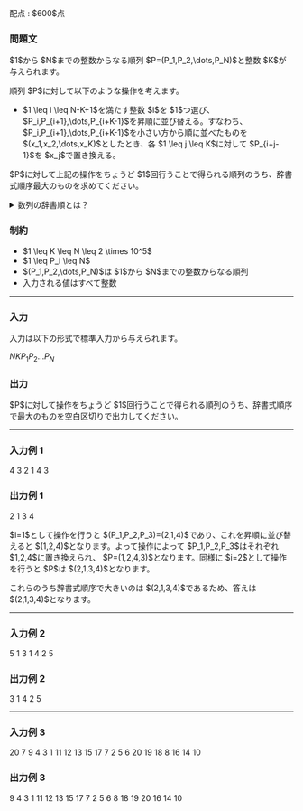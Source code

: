
<div>

<span>

<span>

<p>
配点 : $600$点
</p>

<div>

<section>

### **問題文**

<p>
$1$から $N$までの整数からなる順列 $P=(P_1,P_2,\dots,P_N)$と整数 $K$が与えられます。
</p>

<p>
順列 $P$に対して以下のような操作を考えます。
</p>

<ul>

<li>
$1 \leq i \leq N-K+1$を満たす整数 $i$を $1$つ選び、 $P_i,P_{i+1},\dots,P_{i+K-1}$を昇順に並び替える。すなわち、$P_i,P_{i+1},\dots,P_{i+K-1}$を小さい方から順に並べたものを $(x_1,x_2,\dots,x_K)$としたとき、各 $1 \leq j \leq K$に対して $P_{i+j-1}$を $x_j$で置き換える。
</li>

</ul>

<p>
$P$に対して上記の操作をちょうど $1$回行うことで得られる順列のうち、辞書式順序最大のものを求めてください。
</p>

<details>

<summary>
数列の辞書順とは？
</summary>

<p>
数列 $S = (S_1,S_2,\ldots,S_{|S|})$が数列 $T = (T_1,T_2,\ldots,T_{|T|})$より
<strong>
辞書順で小さい
</strong>
とは、下記の 1. と 2. のどちらかが成り立つことを言います。
ここで、$|S|, |T|$はそれぞれ $S, T$の長さを表します。
</p>

<ol>

<li>
$|S| \lt |T|$かつ $(S_1,S_2,\ldots,S_{|S|}) = (T_1,T_2,\ldots,T_{|S|})$。 
</li>

<li>
ある整数 $1 \leq i \leq \min\lbrace |S|, |T| \rbrace$が存在して、下記の $2$つがともに成り立つ。

<ul>

<li>
$(S_1,S_2,\ldots,S_{i-1}) = (T_1,T_2,\ldots,T_{i-1})$
</li>

<li>
$S_i$が $T_i$より（数として）小さい。
</li>

</ul>

</li>

</ol>

</details>

</section>

</div>

<div>

<section>

### **制約**

<ul>

<li>
$1 \leq K \leq N \leq 2 \times 10^5$
</li>

<li>
$1 \leq P_i \leq N$
</li>

<li>
$(P_1,P_2,\dots,P_N)$は $1$から $N$までの整数からなる順列
</li>

<li>
入力される値はすべて整数
</li>

</ul>

</section>

</div>

---

<div>

<div>

<section>

### **入力**

<p>
入力は以下の形式で標準入力から与えられます。
</p>

<div>

$N$$K$$P_1$$P_2$$\dots$$P_N$
</div>

</section>

</div>

<div>

<section>

### **出力**

<p>
$P$に対して操作をちょうど $1$回行うことで得られる順列のうち、辞書式順序で最大のものを空白区切りで出力してください。
</p>

</section>

</div>

</div>

---

<div>

<section>

### **入力例 1**

<div>

4 3
2 1 4 3

</div>

</section>

</div>

<div>

<section>

### **出力例 1**

<div>

2 1 3 4

</div>

<p>
$i=1$として操作を行うと $(P_1,P_2,P_3)=(2,1,4)$であり、これを昇順に並び替えると $(1,2,4)$となります。よって操作によって $P_1,P_2,P_3$はそれぞれ $1,2,4$に置き換えられ、 $P=(1,2,4,3)$となります。同様に $i=2$として操作を行うと $P$は $(2,1,3,4)$となります。
</p>

<p>
これらのうち辞書式順序で大きいのは $(2,1,3,4)$であるため、答えは $(2,1,3,4)$となります。
</p>

</section>

</div>

---

<div>

<section>

### **入力例 2**

<div>

5 1
3 1 4 2 5

</div>

</section>

</div>

<div>

<section>

### **出力例 2**

<div>

3 1 4 2 5

</div>

</section>

</div>

---

<div>

<section>

### **入力例 3**

<div>

20 7
9 4 3 1 11 12 13 15 17 7 2 5 6 20 19 18 8 16 14 10

</div>

</section>

</div>

<div>

<section>

### **出力例 3**

<div>

9 4 3 1 11 12 13 15 17 7 2 5 6 8 18 19 20 16 14 10

</div>

</section>

</div>

</span>

</span>

</div>
